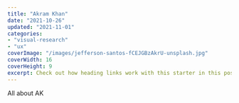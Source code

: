 ```yaml
---
title: "Akram Khan"
date: "2021-10-26"
updated: "2021-11-01"
categories:
- "visual-research"
- "ux"
coverImage: "/images/jefferson-santos-fCEJGBzAkrU-unsplash.jpg"
coverWidth: 16
coverHeight: 9
excerpt: Check out how heading links work with this starter in this post.
---
```


All about AK